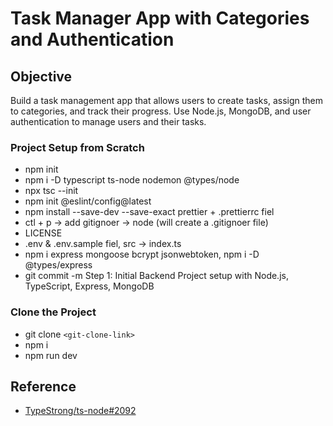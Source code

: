 # Task Manager App with Categories and Authentication

## Objective

Build a task management app that allows users to create tasks, assign them to categories, and track their progress. Use Node.js, MongoDB, and user authentication to manage users and their tasks.

### Project Setup from Scratch

- npm init
- npm i -D typescript ts-node nodemon @types/node
- npx tsc --init
- npm init @eslint/config@latest
- npm install --save-dev --save-exact prettier + .prettierrc fiel
- ctl + p -> add gitignoer -> node (will create a .gitignoer file)
- LICENSE
- .env & .env.sample fiel, src -> index.ts
- npm i express mongoose bcrypt jsonwebtoken, npm i -D @types/express
- git commit -m Step 1: Initial Backend Project setup with Node.js, TypeScript, Express, MongoDB

### Clone the Project

- git clone `<git-clone-link>`
- npm i
- npm run dev

## Reference

- [TypeStrong/ts-node#2092](https://github.com/TypeStrong/ts-node/issues/2092)
